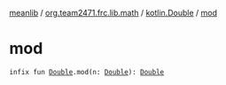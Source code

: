 [meanlib](../../index.md) / [org.team2471.frc.lib.math](../index.md) / [kotlin.Double](index.md) / [mod](./mod.md)

# mod

`infix fun `[`Double`](https://kotlinlang.org/api/latest/jvm/stdlib/kotlin/-double/index.html)`.mod(n: `[`Double`](https://kotlinlang.org/api/latest/jvm/stdlib/kotlin/-double/index.html)`): `[`Double`](https://kotlinlang.org/api/latest/jvm/stdlib/kotlin/-double/index.html)